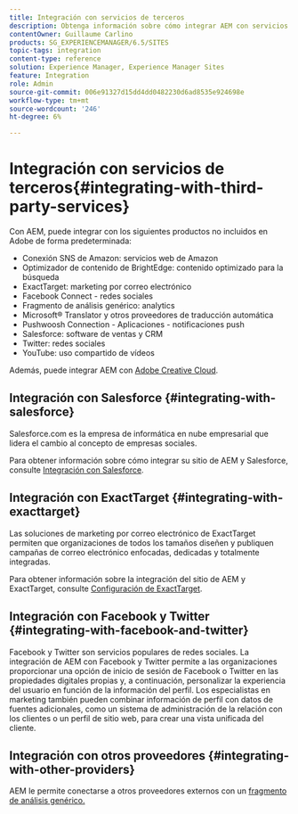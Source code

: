 ```yaml
---
title: Integración con servicios de terceros
description: Obtenga información sobre cómo integrar AEM con servicios de terceros.
contentOwner: Guillaume Carlino
products: SG_EXPERIENCEMANAGER/6.5/SITES
topic-tags: integration
content-type: reference
solution: Experience Manager, Experience Manager Sites
feature: Integration
role: Admin
source-git-commit: 006e91327d15dd4dd0482230d6ad8535e924698e
workflow-type: tm+mt
source-wordcount: '246'
ht-degree: 6%

---
```


# Integración con servicios de terceros{#integrating-with-third-party-services}

Con AEM, puede integrar con los siguientes productos no incluidos en Adobe de forma predeterminada:

* Conexión SNS de Amazon: servicios web de Amazon
* Optimizador de contenido de BrightEdge: contenido optimizado para la búsqueda
* ExactTarget: marketing por correo electrónico
* Facebook Connect - redes sociales
* Fragmento de análisis genérico: analytics
* Microsoft® Translator y otros proveedores de traducción automática
* Pushwoosh Connection - Aplicaciones - notificaciones push
* Salesforce: software de ventas y CRM
* Twitter: redes sociales
* YouTube: uso compartido de vídeos

Además, puede integrar AEM con [Adobe Creative Cloud](/help/assets/aem-cc-integration-best-practices.md).

## Integración con Salesforce {#integrating-with-salesforce}

Salesforce.com es la empresa de informática en nube empresarial que lidera el cambio al concepto de empresas sociales.

Para obtener información sobre cómo integrar su sitio de AEM y Salesforce, consulte [Integración con Salesforce](/help/sites-administering/salesforce.md).


## Integración con ExactTarget {#integrating-with-exacttarget}

Las soluciones de marketing por correo electrónico de ExactTarget permiten que organizaciones de todos los tamaños diseñen y publiquen campañas de correo electrónico enfocadas, dedicadas y totalmente integradas.

Para obtener información sobre la integración del sitio de AEM y ExactTarget, consulte [Configuración de ExactTarget](/help/sites-administering/exacttarget.md).

## Integración con Facebook y Twitter {#integrating-with-facebook-and-twitter}

Facebook y Twitter son servicios populares de redes sociales. La integración de AEM con Facebook y Twitter permite a las organizaciones proporcionar una opción de inicio de sesión de Facebook o Twitter en las propiedades digitales propias y, a continuación, personalizar la experiencia del usuario en función de la información del perfil. Los especialistas en marketing también pueden combinar información de perfil con datos de fuentes adicionales, como un sistema de administración de la relación con los clientes o un perfil de sitio web, para crear una vista unificada del cliente.

## Integración con otros proveedores {#integrating-with-other-providers}

AEM le permite conectarse a otros proveedores externos con un [fragmento de análisis genérico.](/help/sites-administering/external-providers.md)

